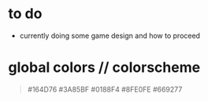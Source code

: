 # to do 

* currently doing some game design and how to proceed  



# global colors  // colorscheme 

> #164D76
> #3A85BF
> #0188F4
> #8FE0FE
> #669277
